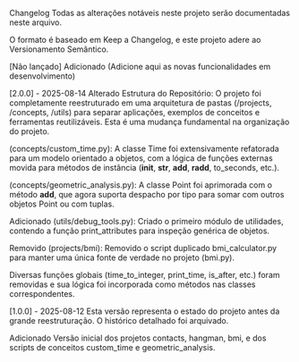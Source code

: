 Changelog
Todas as alterações notáveis neste projeto serão documentadas neste arquivo.

O formato é baseado em Keep a Changelog,
e este projeto adere ao Versionamento Semântico.

[Não lançado]
Adicionado
(Adicione aqui as novas funcionalidades em desenvolvimento)

[2.0.0] - 2025-08-14
Alterado
Estrutura do Repositório: O projeto foi completamente reestruturado em uma arquitetura de pastas (/projects, /concepts, /utils) para separar aplicações, exemplos de conceitos e ferramentas reutilizáveis. Esta é uma mudança fundamental na organização do projeto.

(concepts/custom_time.py): A classe Time foi extensivamente refatorada para um modelo orientado a objetos, com a lógica de funções externas movida para métodos de instância (__init__, __str__, __add__, __radd__, to_seconds, etc.).

(concepts/geometric_analysis.py): A classe Point foi aprimorada com o método __add__, que agora suporta despacho por tipo para somar com outros objetos Point ou com tuplas.

Adicionado
(utils/debug_tools.py): Criado o primeiro módulo de utilidades, contendo a função print_attributes para inspeção genérica de objetos.

Removido
(projects/bmi): Removido o script duplicado bmi_calculator.py para manter uma única fonte de verdade no projeto (bmi.py).

Diversas funções globais (time_to_integer, print_time, is_after, etc.) foram removidas e sua lógica foi incorporada como métodos nas classes correspondentes.

[1.0.0] - 2025-08-12
Esta versão representa o estado do projeto antes da grande reestruturação. O histórico detalhado foi arquivado.

Adicionado
Versão inicial dos projetos contacts, hangman, bmi, e dos scripts de conceitos custom_time e geometric_analysis.